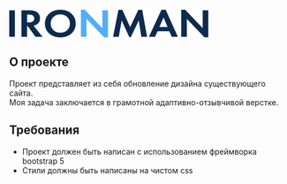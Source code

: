 ![Логотип](images/header/ironman.svg)

## О проекте
Проект представляет из себя обновление дизайна существующего сайта.
<br>
Моя задача заключается в грамотной адаптивно-отзывчивой верстке.
## Требования

- Проект должен быть написан с использованием фреймворка bootstrap 5
- Стили должны быть написаны на чистом css
